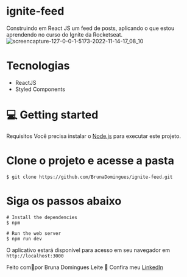 # ignite-feed
Construindo em React JS um feed de posts, aplicando o que estou aprendendo no curso do Ignite da Rocketseat.
![screencapture-127-0-0-1-5173-2022-11-14-17_08_10](https://user-images.githubusercontent.com/38146893/201755544-571aea93-833d-4600-9dc8-bde490077642.png)

# Tecnologias
* ReactJS
* Styled Components

# 💻 Getting started
Requisitos
Você precisa instalar o [Node.js](https://nodejs.org/en/download/) para executar este projeto.
# Clone o projeto e acesse a pasta

```$ git clone https://github.com/BrunaDomingues/ignite-feed.git```
# Siga os passos abaixo

```
# Install the dependencies
$ npm

# Run the web server
$ npm run dev
```
O aplicativo estará disponível para acesso em seu navegador em ```http://localhost:3000```


Feito com💜por Bruna Domingues Leite 👋 Confira meu [LinkedIn](https://www.linkedin.com/in/bruna-domingues-leite/)
